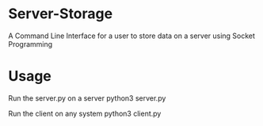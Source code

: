 # Server-Storage
A Command Line Interface for a user to store data on a server using Socket Programming

# Usage
Run the server.py on a server
python3 server.py

Run the client on any system
python3 client.py
